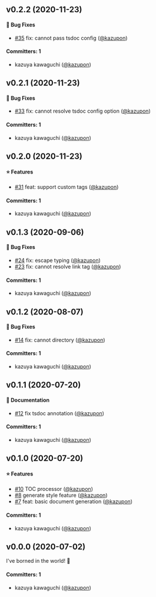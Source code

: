 
## v0.2.2 (2020-11-23)

#### :bug: Bug Fixes
* [#35](https://github.com/kazupon/api-docs-gen/pull/35) fix: cannot pass tsdoc config ([@kazupon](https://github.com/kazupon))

#### Committers: 1
- kazuya kawaguchi ([@kazupon](https://github.com/kazupon))


## v0.2.1 (2020-11-23)

#### :bug: Bug Fixes
* [#33](https://github.com/kazupon/api-docs-gen/pull/33) fix: cannot resolve tsdoc config option ([@kazupon](https://github.com/kazupon))

#### Committers: 1
- kazuya kawaguchi ([@kazupon](https://github.com/kazupon))


## v0.2.0 (2020-11-23)

#### :star: Features
* [#31](https://github.com/kazupon/api-docs-gen/pull/31) feat: support custom tags ([@kazupon](https://github.com/kazupon))

#### Committers: 1
- kazuya kawaguchi ([@kazupon](https://github.com/kazupon))


## v0.1.3 (2020-09-06)

#### :bug: Bug Fixes
* [#24](https://github.com/kazupon/api-docs-gen/pull/24) fix: escape typing ([@kazupon](https://github.com/kazupon))
* [#23](https://github.com/kazupon/api-docs-gen/pull/23) fix: cannot resolve link tag ([@kazupon](https://github.com/kazupon))

#### Committers: 1
- kazuya kawaguchi ([@kazupon](https://github.com/kazupon))


## v0.1.2 (2020-08-07)

#### :bug: Bug Fixes
* [#14](https://github.com/kazupon/api-docs-gen/pull/14) fix: cannot directory ([@kazupon](https://github.com/kazupon))

#### Committers: 1
- kazuya kawaguchi ([@kazupon](https://github.com/kazupon))


## v0.1.1 (2020-07-20)

#### :pencil: Documentation
* [#12](https://github.com/kazupon/api-docs-gen/pull/12) fix tsdoc annotation ([@kazupon](https://github.com/kazupon))

#### Committers: 1
- kazuya kawaguchi ([@kazupon](https://github.com/kazupon))


## v0.1.0 (2020-07-20)

#### :star: Features
* [#10](https://github.com/kazupon/api-docs-gen/pull/10) TOC processor ([@kazupon](https://github.com/kazupon))
* [#8](https://github.com/kazupon/api-docs-gen/pull/8) generate style feature ([@kazupon](https://github.com/kazupon))
* [#7](https://github.com/kazupon/api-docs-gen/pull/7) feat: basic document generation ([@kazupon](https://github.com/kazupon))

#### Committers: 1
- kazuya kawaguchi ([@kazupon](https://github.com/kazupon))

## v0.0.0 (2020-07-02)

I've borned in the world! :tada:

#### Committers: 1
- kazuya kawaguchi ([@kazupon](https://github.com/kazupon))
